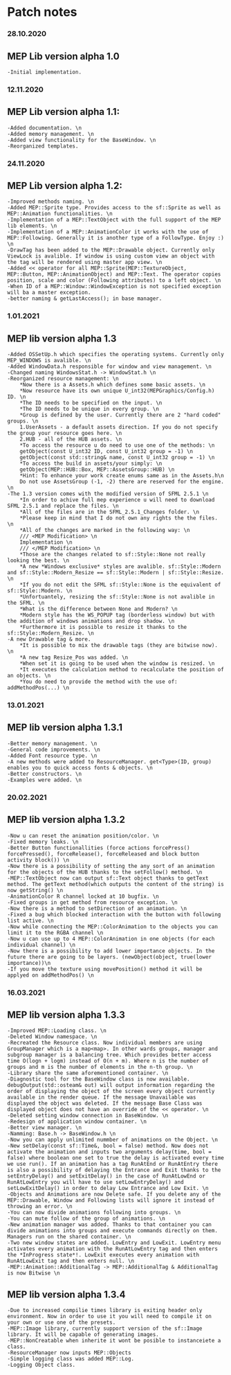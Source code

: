 # Patch notes

### 28.10.2020
## MEP Lib version alpha 1.0
	-Initial implementation.

### 12.11.2020
## MEP Lib version alpha 1.1:
	-Added documentation. \n
	-Added memory management. \n
	-Added view functionality for the BaseWindow. \n
	-Reorganized templates.

### 24.11.2020
## MEP Lib version alpha 1.2:
	-Improved methods naming. \n
	-Added MEP::Sprite type. Provides access to the sf::Sprite as well as MEP::Animation functionalities. \n
	-Implementation of a MEP::TextObject with the full support of the MEP lib elements. \n
	-Implementation of a MEP::AnimationColor it works with the use of MEP::Following. Generally it is another type of a FollowType. Enjoy :) \n
	-DrawTag has been added to the MEP::Drawable object. Currently only ViewLock is avalible. If window is using custom view an object with the tag will be rendered using master app view. \n
	-Added << operator for all MEP::Sprite(MEP::TextureObject, MEP::Button, MEP::AnimationObject) and MEP::Text. The operator copies position, scale and color (Following attributes) to a left object. \n
	-When ID of a MEP::Window::WindowException is not specified exception will ba a master exception.
	-better naming & getLastAccess(); in base manager.
### 1.01.2021
## MEP lib version alpha 1.3
	-Added OSSetUp.h which specifies the operating systems. Currently only MEP_WINDOWS is avalible. \n
	-Added WindowData.h responsible for window and view management. \n
	-Changed naming WindowsStat.h -> WindowStat.h \n
	-Reorganized resource management: \n
		*Now there is a Assets.h which defines some basic assets. \n
		*Now resource have its own unique U_int32(MEPGraphics/Config.h) ID. \n
		*The ID needs to be specified on the input. \n
		*The ID needs to be unique in every group. \n
		*Group is defined by the user. Currently there are 2 "hard coded" groups. \n
		1.UserAssets - a default assets direction. If you do not specify the group your resource goes here. \n
		2.HUB - all of the HUB assets. \n
		*To access the resource u do need to use one of the methods: \n
		getObject(const U_int32 ID, const U_int32 group = -1) \n
		getObject(const std::string& name, const U_int32 group = -1) \n
		*To access the build in assets/your simply: \n
		getObject(MEP::HUB::Box, MEP::AssetsGroup::HUB) \n
		*Hint: To enhance your work create enums same as in the Assets.h\n
		Do not use AssetsGroup (-1, -2) there are reserved for the engine. \n
	-The 1.3 version comes with the modified version of SFML 2.5.1 \n
		*In order to achive full mep experience u will need to download SFML 2.5.1 and replace the files. \n
		*All of the files are in the SFML_2.5.1_Changes folder. \n 
		*Please keep in mind that I do not own any rights the the files. \n
		*All of the changes are marked in the following way: \n
		/// <MEP Modification> \n
		Implementation \n
		/// </MEP Modification> \n
		*Those are the changes related to sf::Style::None not really looking the best. \n
		*A new *Windows exclusive* styles are avalible. sf::Style::Modern and sf::Style::Modern_Resize == sf::Style::Modern | sf::Style::Resize. \n
		*If you do not edit the SFML sf::Style::None is the equivalent of sf::Style::Modern. \n
		*Unfortuantely, resizing the sf::Style::None is not avalible in the SFML. \n
		*What is the difference between None and Modern? \n
		*Modern style has the WS_POPUP tag (borderless window) but with the addition of windows animations and drop shadow. \n
		*Furthermore it is possible to resize it thanks to the sf::Style::Modern_Resize. \n
	-A new Drawable tag & more.
		*It is possible to mix the drawable tags (they are bitwise now). \n
		*A new tag Resize_Pos was added. \n
		*When set it is going to be used when the window is resized. \n
		*It executes the calculation method to recalculate the position of an objects. \n
		*You do need to provide the method with the use of: addMethodPos(...) \n
### 13.01.2021
## MEP lib version alpha 1.3.1
	-Better memory management. \n
	-General code improvements. \n
	-Added Font resource type. \n
	-A new methods were added to ResourceManager. get<Type>(ID, group) enables you to quick access fonts & objects. \n
	-Better constructors. \n
	-Examples were added. \n
### 20.02.2021
## MEP lib version alpha 1.3.2
	-Now u can reset the animation position/color. \n
	-Fixed memory leaks. \n
	-Better Button functionallities (force actions forcePress() forcePressed(), forceRelease(), forceReleased and block button activity block()) \n
	-Now there is a possibility of setting the any sort of an animation for the objects of the HUB thanks to the setFollow() method. \n
	-MEP::TextObject now can output sf::Text object thanks to getText method. The getText method(which outputs the content of the string) is now getString() \n
	-AnimationColor R channel locked at 10 bugfix. \n
	-Fixed groups in get method from resource exception. \n
	-Now there is a method to setDirection of an animation. \n
	-Fixed a bug which blocked interaction with the button with following list active. \n
	-Now while connecting the MEP::ColorAnimation to the objects you can limit it to the RGBA channel \n
	-Now u can use up to 4 MEP::ColorAnimation in one objects (for each individual channel) \n
	-Now there is a possibility to add lower importance objects. In the future there are going to be layers. (newObject(object, true(lower importance))\n
	-If you move the texture using movePosition() method it will be applyed on addMethodPos() \n
### 16.03.2021
## MEP lib version alpha 1.3.3
	-Improved MEP::Loading class. \n	
	-Deleted Window namespace. \n
	-Recreated the Resource class. Now individual members are using GroupManager which is a map<map>. In other wards groups, manager and subgroup manager is a balancing tree. Which provides better access time O(logn + logm) instead of O(n + m). Where n is the number of groups and m is the number of elements in the n-th group. \n
	-Library share the same aforementioned container. \n
	-Diagnostic tool for the BaseWindow class is now available. debugOutput(std::osteam& out) will output information regarding the order of displaying the object of the screen every object currently available in the render queue. If the message Unavailable was displayed the object was deleted. If the message Base Class was displayed object does not have an override of the << operator. \n
	-Deleted setting window connection in BaseWindow. \n
	-Redesign of application window container. \n
	-Better view manager. \n
	-Namming: Base.h -> BaseWindow.h \n
	-Now you can apply unlimited nummber of animations on the Object. \n
	-New setDelay(const sf::Time&, bool = false) method. Now does not activate the animation and inputs two arguments delay(time, bool = false) where boolean one set to true the delay is activated every time we use run(). If an animation has a tag RunAtEnd or RunAtEntry there is also a possibility of delaying the Entrance and Exit thanks to the setEntryDelay() and setExitDelay() in the case of RunAtLowEnd or RunAtLowEntry you will have to use setLowEntryDelay() and setLowExitDelay() in order to delay Low Entrance and Low Exit. \n
	-Objects and Animations are now Delete safe. If you delete any of the MEP::Drawable, Window and Following lists will ignore it instead of throwing an error. \n
	-You can now divide animations following into groups. \n
	-You can mute follow of the group of animations. \n
	-New animation manager was added. Thanks to that container you can divide animations into groups and execute commands directly on them. Managers run on the shared container. \n
	-Two new window states are added. LowEntry and LowExit. LowEntry menu activates every animation with the RunAtLowEntry tag and then enters the *InProgress state*!. LowExit executes every animation with RunAtLowExit tag and then enters null. \n
	-MEP::Animation::AdditionalTag -> MEP::AdditionalTag & AdditionalTag is now Bitwise \n
## MEP lib version alpha 1.3.4
	-Due to increased compilie times library is exiting header only environment. Now in order to use it you will need to compile it on your own or use one of the presets.
	-MEP::Image library, currently support version of the sf::Image library. It will be capable of generating images.
	-MEP::NonCreatable when inherite it wont be posible to instanceiete a class.
	-ResourceManager now inputs MEP::Objects
	-Simple logging class was added MEP::Log.
	-Logging Object class.